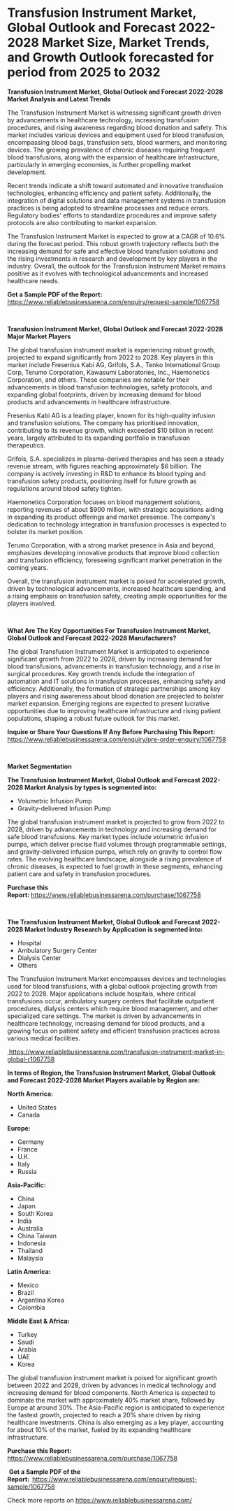 <p><h1>Transfusion Instrument Market, Global Outlook and Forecast 2022-2028 Market Size, Market Trends, and Growth Outlook forecasted for period from 2025 to 2032</h1></p><p><strong>Transfusion Instrument Market, Global Outlook and Forecast 2022-2028 Market Analysis and Latest Trends</strong></p>
<p><p>The Transfusion Instrument Market is witnessing significant growth driven by advancements in healthcare technology, increasing transfusion procedures, and rising awareness regarding blood donation and safety. This market includes various devices and equipment used for blood transfusion, encompassing blood bags, transfusion sets, blood warmers, and monitoring devices. The growing prevalence of chronic diseases requiring frequent blood transfusions, along with the expansion of healthcare infrastructure, particularly in emerging economies, is further propelling market development.</p><p>Recent trends indicate a shift toward automated and innovative transfusion technologies, enhancing efficiency and patient safety. Additionally, the integration of digital solutions and data management systems in transfusion practices is being adopted to streamline processes and reduce errors. Regulatory bodies' efforts to standardize procedures and improve safety protocols are also contributing to market expansion.</p><p>The Transfusion Instrument Market is expected to grow at a CAGR of 10.6% during the forecast period. This robust growth trajectory reflects both the increasing demand for safe and effective blood transfusion solutions and the rising investments in research and development by key players in the industry. Overall, the outlook for the Transfusion Instrument Market remains positive as it evolves with technological advancements and increased healthcare needs.</p></p>
<p><strong>Get a Sample PDF of the Report:&nbsp;</strong> <a href="https://www.reliablebusinessarena.com/enquiry/request-sample/1067758?utm_campaign=2632&utm_medium=2&utm_source=Github&utm_content=ia&utm_term=21032025&utm_id=transfusion-instrument-market-global-outlook-and-forecast-2022-2028">https://www.reliablebusinessarena.com/enquiry/request-sample/1067758</a></p>
<p>&nbsp;</p>
<p><strong>Transfusion Instrument Market, Global Outlook and Forecast 2022-2028 Major Market Players</strong></p>
<p><p>The global transfusion instrument market is experiencing robust growth, projected to expand significantly from 2022 to 2028. Key players in this market include Fresenius Kabi AG, Grifols, S.A., Tenko International Group Corp, Terumo Corporation, Kawasumi Laboratories, Inc., Haemonetics Corporation, and others. These companies are notable for their advancements in blood transfusion technologies, safety protocols, and expanding global footprints, driven by increasing demand for blood products and advancements in healthcare infrastructure.</p><p>Fresenius Kabi AG is a leading player, known for its high-quality infusion and transfusion solutions. The company has prioritised innovation, contributing to its revenue growth, which exceeded $10 billion in recent years, largely attributed to its expanding portfolio in transfusion therapeutics.</p><p>Grifols, S.A. specializes in plasma-derived therapies and has seen a steady revenue stream, with figures reaching approximately $6 billion. The company is actively investing in R&D to enhance its blood typing and transfusion safety products, positioning itself for future growth as regulations around blood safety tighten.</p><p>Haemonetics Corporation focuses on blood management solutions, reporting revenues of about $900 million, with strategic acquisitions aiding in expanding its product offerings and market presence. The company's dedication to technology integration in transfusion processes is expected to bolster its market position.</p><p>Terumo Corporation, with a strong market presence in Asia and beyond, emphasizes developing innovative products that improve blood collection and transfusion efficiency, foreseeing significant market penetration in the coming years.</p><p>Overall, the transfusion instrument market is poised for accelerated growth, driven by technological advancements, increased healthcare spending, and a rising emphasis on transfusion safety, creating ample opportunities for the players involved.</p></p>
<p>&nbsp;</p>
<p><strong>What Are The Key Opportunities For Transfusion Instrument Market, Global Outlook and Forecast 2022-2028 Manufacturers?</strong></p>
<p><p>The global Transfusion Instrument Market is anticipated to experience significant growth from 2022 to 2028, driven by increasing demand for blood transfusions, advancements in transfusion technology, and a rise in surgical procedures. Key growth trends include the integration of automation and IT solutions in transfusion processes, enhancing safety and efficiency. Additionally, the formation of strategic partnerships among key players and rising awareness about blood donation are projected to bolster market expansion. Emerging regions are expected to present lucrative opportunities due to improving healthcare infrastructure and rising patient populations, shaping a robust future outlook for this market.</p></p>
<p><strong>Inquire or Share Your Questions If Any Before Purchasing This Report:</strong> <a href="https://www.reliablebusinessarena.com/enquiry/pre-order-enquiry/1067758?utm_campaign=2632&utm_medium=2&utm_source=Github&utm_content=ia&utm_term=21032025&utm_id=transfusion-instrument-market-global-outlook-and-forecast-2022-2028">https://www.reliablebusinessarena.com/enquiry/pre-order-enquiry/1067758</a></p>
<p>&nbsp;</p>
<p><strong>Market Segmentation</strong></p>
<p><strong>The Transfusion Instrument Market, Global Outlook and Forecast 2022-2028 Market Analysis by types is segmented into:</strong></p>
<p><ul><li>Volumetric Infusion Pump</li><li>Gravity-delivered Infusion Pump</li></ul></p>
<p><p>The global transfusion instrument market is projected to grow from 2022 to 2028, driven by advancements in technology and increasing demand for safe blood transfusions. Key market types include volumetric infusion pumps, which deliver precise fluid volumes through programmable settings, and gravity-delivered infusion pumps, which rely on gravity to control flow rates. The evolving healthcare landscape, alongside a rising prevalence of chronic diseases, is expected to fuel growth in these segments, enhancing patient care and safety in transfusion procedures.</p></p>
<p><strong>Purchase this Report:&nbsp;</strong><a href="https://www.reliablebusinessarena.com/purchase/1067758?utm_campaign=2632&utm_medium=2&utm_source=Github&utm_content=ia&utm_term=21032025&utm_id=transfusion-instrument-market-global-outlook-and-forecast-2022-2028">https://www.reliablebusinessarena.com/purchase/1067758</a></p>
<p>&nbsp;</p>
<p><strong>The Transfusion Instrument Market, Global Outlook and Forecast 2022-2028 Market Industry Research by Application is segmented into:</strong></p>
<p><ul><li>Hospital</li><li>Ambulatory Surgery Center</li><li>Dialysis Center</li><li>Others</li></ul></p>
<p><p>The Transfusion Instrument Market encompasses devices and technologies used for blood transfusions, with a global outlook projecting growth from 2022 to 2028. Major applications include hospitals, where critical transfusions occur, ambulatory surgery centers that facilitate outpatient procedures, dialysis centers which require blood management, and other specialized care settings. The market is driven by advancements in healthcare technology, increasing demand for blood products, and a growing focus on patient safety and efficient transfusion practices across various medical facilities.</p></p>
<p><a href="https://www.reliablebusinessarena.com/transfusion-instrument-market-in-global-r1067758?utm_campaign=2632&utm_medium=2&utm_source=Github&utm_content=ia&utm_term=21032025&utm_id=transfusion-instrument-market-global-outlook-and-forecast-2022-2028">&nbsp;https://www.reliablebusinessarena.com/transfusion-instrument-market-in-global-r1067758</a></p>
<p><strong>In terms of Region, the Transfusion Instrument Market, Global Outlook and Forecast 2022-2028 Market Players available by Region are:</strong></p>
<p>
    <p> <strong> North America: </strong>
        <ul>
            <li>United States</li>
            <li>Canada</li>
        </ul>
        </p> 
    <p> <strong> Europe: </strong>
        <ul>
            <li>Germany</li>
            <li>France</li>
            <li>U.K.</li>
            <li>Italy</li>
            <li>Russia</li>
        </ul>
        </p> 
    <p> <strong> Asia-Pacific: </strong>
        <ul>
            <li>China</li>
            <li>Japan</li>
            <li>South Korea</li>
            <li>India</li>
            <li>Australia</li>
            <li>China Taiwan</li>
            <li>Indonesia</li>
            <li>Thailand</li>
            <li>Malaysia</li>
        </ul>
        </p> 
    <p> <strong> Latin America: </strong>
        <ul>
            <li>Mexico</li>
            <li>Brazil</li>
            <li>Argentina Korea</li>
            <li>Colombia</li>
        </ul>
        </p> 
    <p> <strong> Middle East & Africa: </strong>
        <ul>
            <li>Turkey</li>
            <li>Saudi</li>
            <li>Arabia</li>
            <li>UAE</li>
            <li>Korea</li>
        </ul>
    </p>
    </p>
<p><p>The global transfusion instrument market is poised for significant growth between 2022 and 2028, driven by advances in medical technology and increasing demand for blood components. North America is expected to dominate the market with approximately 40% market share, followed by Europe at around 30%. The Asia-Pacific region is anticipated to experience the fastest growth, projected to reach a 20% share driven by rising healthcare investments. China is also emerging as a key player, accounting for about 10% of the market, fueled by its expanding healthcare infrastructure.</p></p>
<p><strong>Purchase this Report: </strong><a href="https://www.reliablebusinessarena.com/purchase/1067758?utm_campaign=2632&utm_medium=2&utm_source=Github&utm_content=ia&utm_term=21032025&utm_id=transfusion-instrument-market-global-outlook-and-forecast-2022-2028">https://www.reliablebusinessarena.com/purchase/1067758</a></p>
<p>&nbsp;<strong>Get a Sample PDF of the Report:&nbsp;&nbsp;</strong><a href="https://www.reliablebusinessarena.com/enquiry/request-sample/1067758?utm_campaign=2632&utm_medium=2&utm_source=Github&utm_content=ia&utm_term=21032025&utm_id=transfusion-instrument-market-global-outlook-and-forecast-2022-2028">https://www.reliablebusinessarena.com/enquiry/request-sample/1067758</a></p>
<p><strong></strong></p>
<p>Check more reports on <a href="https://www.reliablebusinessarena.com/?utm_campaign=2632&utm_medium=2&utm_source=Github&utm_content=ia&utm_term=21032025&utm_id=transfusion-instrument-market-global-outlook-and-forecast-2022-2028">https://www.reliablebusinessarena.com/</a></p>